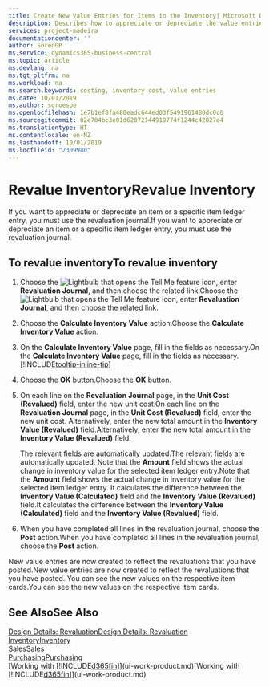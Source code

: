 ```yaml
---
title: Create New Value Entries for Items in the Inventory| Microsoft Docs
description: Describes how to appreciate or depreciate the value entries of one or more items in the inventory by posting their current, calculated value.
services: project-madeira
documentationcenter: ''
author: SorenGP
ms.service: dynamics365-business-central
ms.topic: article
ms.devlang: na
ms.tgt_pltfrm: na
ms.workload: na
ms.search.keywords: costing, inventory cost, value entries
ms.date: 10/01/2019
ms.author: sgroespe
ms.openlocfilehash: 1e7b1ef8fa480eadc644ed03f5491961480dc0c6
ms.sourcegitcommit: 02e704bc3e01d62072144919774f1244c42827e4
ms.translationtype: HT
ms.contentlocale: en-NZ
ms.lasthandoff: 10/01/2019
ms.locfileid: "2309980"
---
```

# <a name="revalue-inventory"></a><span data-ttu-id="7ab1f-103">Revalue Inventory</span><span class="sxs-lookup"><span data-stu-id="7ab1f-103">Revalue Inventory</span></span>
<span data-ttu-id="7ab1f-104">If you want to appreciate or depreciate an item or a specific item ledger entry, you must use the revaluation journal.</span><span class="sxs-lookup"><span data-stu-id="7ab1f-104">If you want to appreciate or depreciate an item or a specific item ledger entry, you must use the revaluation journal.</span></span>

## <a name="to-revalue-inventory"></a><span data-ttu-id="7ab1f-105">To revalue inventory</span><span class="sxs-lookup"><span data-stu-id="7ab1f-105">To revalue inventory</span></span>
1. <span data-ttu-id="7ab1f-106">Choose the ![Lightbulb that opens the Tell Me feature](media/ui-search/search_small.png "Tell me what you want to do") icon, enter **Revaluation Journal**, and then choose the related link.</span><span class="sxs-lookup"><span data-stu-id="7ab1f-106">Choose the ![Lightbulb that opens the Tell Me feature](media/ui-search/search_small.png "Tell me what you want to do") icon, enter **Revaluation Journal**, and then choose the related link.</span></span>
2. <span data-ttu-id="7ab1f-107">Choose the **Calculate Inventory Value** action.</span><span class="sxs-lookup"><span data-stu-id="7ab1f-107">Choose the **Calculate Inventory Value** action.</span></span>
3. <span data-ttu-id="7ab1f-108">On the **Calculate Inventory Value** page, fill in the fields as necessary.</span><span class="sxs-lookup"><span data-stu-id="7ab1f-108">On the **Calculate Inventory Value** page, fill in the fields as necessary.</span></span> [!INCLUDE[tooltip-inline-tip](includes/tooltip-inline-tip_md.md)]
4. <span data-ttu-id="7ab1f-109">Choose the **OK** button.</span><span class="sxs-lookup"><span data-stu-id="7ab1f-109">Choose the **OK** button.</span></span>
5. <span data-ttu-id="7ab1f-110">On each line on the **Revaluation Journal** page, in the **Unit Cost (Revalued)** field, enter the new unit cost.</span><span class="sxs-lookup"><span data-stu-id="7ab1f-110">On each line on the **Revaluation Journal** page, in the **Unit Cost (Revalued)** field, enter the new unit cost.</span></span> <span data-ttu-id="7ab1f-111">Alternatively, enter the new total amount in the **Inventory Value (Revalued)** field.</span><span class="sxs-lookup"><span data-stu-id="7ab1f-111">Alternatively, enter the new total amount in the **Inventory Value (Revalued)** field.</span></span>

    <span data-ttu-id="7ab1f-112">The relevant fields are automatically updated.</span><span class="sxs-lookup"><span data-stu-id="7ab1f-112">The relevant fields are automatically updated.</span></span> <span data-ttu-id="7ab1f-113">Note that the **Amount** field shows the actual change in inventory value for the selected item ledger entry.</span><span class="sxs-lookup"><span data-stu-id="7ab1f-113">Note that the **Amount** field shows the actual change in inventory value for the selected item ledger entry.</span></span> <span data-ttu-id="7ab1f-114">It calculates the difference between the **Inventory Value (Calculated)** field and the **Inventory Value (Revalued)** field.</span><span class="sxs-lookup"><span data-stu-id="7ab1f-114">It calculates the difference between the **Inventory Value (Calculated)** field and the **Inventory Value (Revalued)** field.</span></span>
6. <span data-ttu-id="7ab1f-115">When you have completed all lines in the revaluation journal, choose the **Post** action.</span><span class="sxs-lookup"><span data-stu-id="7ab1f-115">When you have completed all lines in the revaluation journal, choose the **Post** action.</span></span>

<span data-ttu-id="7ab1f-116">New value entries are now created to reflect the revaluations that you have posted.</span><span class="sxs-lookup"><span data-stu-id="7ab1f-116">New value entries are now created to reflect the revaluations that you have posted.</span></span> <span data-ttu-id="7ab1f-117">You can see the new values on the respective item cards.</span><span class="sxs-lookup"><span data-stu-id="7ab1f-117">You can see the new values on the respective item cards.</span></span>

## <a name="see-also"></a><span data-ttu-id="7ab1f-118">See Also</span><span class="sxs-lookup"><span data-stu-id="7ab1f-118">See Also</span></span>
[<span data-ttu-id="7ab1f-119">Design Details: Revaluation</span><span class="sxs-lookup"><span data-stu-id="7ab1f-119">Design Details: Revaluation</span></span>](design-details-revaluation.md)  
[<span data-ttu-id="7ab1f-120">Inventory</span><span class="sxs-lookup"><span data-stu-id="7ab1f-120">Inventory</span></span>](inventory-manage-inventory.md)  
[<span data-ttu-id="7ab1f-121">Sales</span><span class="sxs-lookup"><span data-stu-id="7ab1f-121">Sales</span></span>](sales-manage-sales.md)  
[<span data-ttu-id="7ab1f-122">Purchasing</span><span class="sxs-lookup"><span data-stu-id="7ab1f-122">Purchasing</span></span>](purchasing-manage-purchasing.md)  
<span data-ttu-id="7ab1f-123">[Working with [!INCLUDE[d365fin](includes/d365fin_md.md)]](ui-work-product.md)</span><span class="sxs-lookup"><span data-stu-id="7ab1f-123">[Working with [!INCLUDE[d365fin](includes/d365fin_md.md)]](ui-work-product.md)</span></span>
